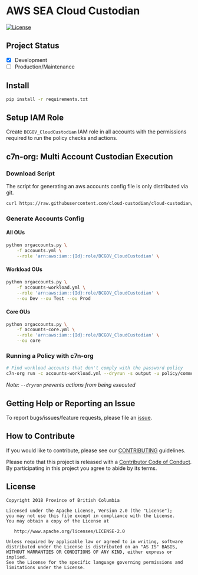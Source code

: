 # AWS SEA Cloud Custodian

[![License](https://img.shields.io/badge/License-Apache%202.0-blue.svg)](./LICENSE)

## Project Status

- [x] Development
- [ ] Production/Maintenance

## Install

```bash
pip install -r requirements.txt
```

## Setup IAM Role

Create `BCGOV_CloudCustodian` IAM role in all accounts with the permissions required to run the policy checks and actions.

## c7n-org: Multi Account Custodian Execution

### Download Script

The script for generating an aws accounts config file is only distributed via git.

```bash
curl https://raw.githubusercontent.com/cloud-custodian/cloud-custodian/master/tools/c7n_org/scripts/orgaccounts.py -o orgaccounts.py
```

### Generate Accounts Config

#### All OUs

```bash
python orgaccounts.py \
    -f accounts.yml \
    --role 'arn:aws:iam::{Id}:role/BCGOV_CloudCustodian' \
```

#### Workload OUs

```bash
python orgaccounts.py \
    -f accounts-workload.yml \
    --role 'arn:aws:iam::{Id}:role/BCGOV_CloudCustodian' \
    --ou Dev --ou Test --ou Prod
```

#### Core OUs

```bash
python orgaccounts.py \
    -f accounts-core.yml \
    --role 'arn:aws:iam::{Id}:role/BCGOV_CloudCustodian' \
    --ou core
```

### Running a Policy with c7n-org

```bash
# Find workload accounts that don't comply with the password policy
c7n-org run -c accounts-workload.yml --dryrun -s output -u policy/common/password.yml --region ca-central-1
```

*Note: `--dryrun` prevents actions from being executed*

## Getting Help or Reporting an Issue

To report bugs/issues/feature requests, please file an [issue](../../issues).

## How to Contribute

If you would like to contribute, please see our [CONTRIBUTING](./CONTRIBUTING.md) guidelines.

Please note that this project is released with a [Contributor Code of Conduct](./CODE_OF_CONDUCT.md).
By participating in this project you agree to abide by its terms.

## License

```text
Copyright 2018 Province of British Columbia

Licensed under the Apache License, Version 2.0 (the "License");
you may not use this file except in compliance with the License.
You may obtain a copy of the License at

   http://www.apache.org/licenses/LICENSE-2.0

Unless required by applicable law or agreed to in writing, software
distributed under the License is distributed on an "AS IS" BASIS,
WITHOUT WARRANTIES OR CONDITIONS OF ANY KIND, either express or implied.
See the License for the specific language governing permissions and
limitations under the License.
```

